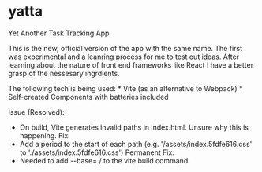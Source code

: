 # yatta
Yet Another Task Tracking App

This is the new, official version of the app with the same name. The first was experimental and a leanring process for me to test out ideas. After learning about the nature of front end frameworks like React I have a better grasp of the nessesary ingrdients.

The following tech is being used:
    * Vite (as an alternative to Webpack)
    * Self-created Components with batteries included

Issue (Resolved):
  * On build, Vite generates invalid paths in index.html. Unsure why this is happening.
Fix:
  * Add a period to the start of each path (e.g. '/assets/index.5fdfe616.css' to './assets/index.5fdfe616.css')
Permanent Fix:
  * Needed to add --base=./ to the vite build command.
